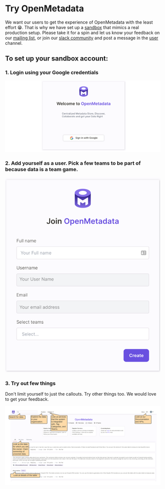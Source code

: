 # Try OpenMetadata

We want our users to get the experience of OpenMetadata with the least effort 😁. That is why we have set up a [sandbox](https://sandbox.open-metadata.org) that mimics a real production setup. Please take it for a spin and let us know your feedback on our [mailing list](mailto:openmetadata-user@googlegroups.com), or join our [slack community](https://slack.open-metadata.org/) and post a message in the [user](https://openmetadata.slack.com/archives/C02B38JFDDK) channel.

## To set up your sandbox account:

### 1. Login using your Google credentials

![](.gitbook/assets/welcome.png)

### 2. Add yourself as a user. Pick a few teams to be part of because data is a team game.

![](.gitbook/assets/create-user.png)

### 3. Try out few things

Don't limit yourself to just the callouts. Try other things too. We would love to get your feedback.

![](.gitbook/assets/openmetadata-sandbox.png)

